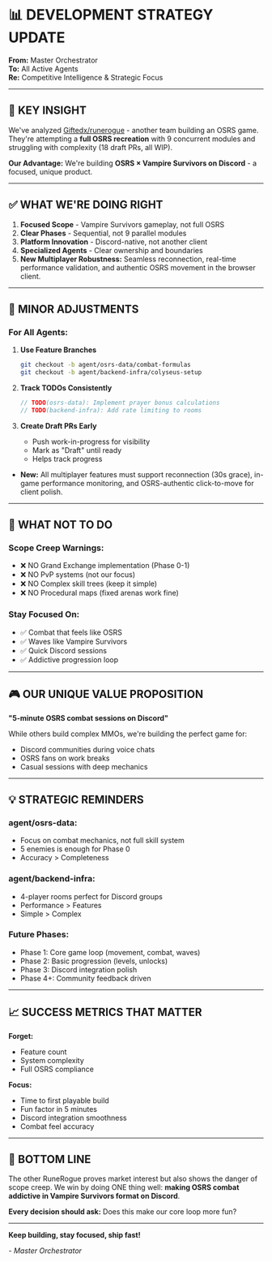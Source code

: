 # 📊 DEVELOPMENT STRATEGY UPDATE

**From:** Master Orchestrator  
**To:** All Active Agents  
**Re:** Competitive Intelligence & Strategic Focus  

---

## 🎯 KEY INSIGHT

We've analyzed [Giftedx/runerogue](https://github.com/Giftedx/runerogue) - another team building an OSRS game. They're attempting a **full OSRS recreation** with 9 concurrent modules and struggling with complexity (18 draft PRs, all WIP).

**Our Advantage:** We're building **OSRS × Vampire Survivors on Discord** - a focused, unique product.

---

## ✅ WHAT WE'RE DOING RIGHT

1. **Focused Scope** - Vampire Survivors gameplay, not full OSRS
2. **Clear Phases** - Sequential, not 9 parallel modules  
3. **Platform Innovation** - Discord-native, not another client
4. **Specialized Agents** - Clear ownership and boundaries
5. **New Multiplayer Robustness:** Seamless reconnection, real-time performance validation, and authentic OSRS movement in the browser client.

---

## 📝 MINOR ADJUSTMENTS

### **For All Agents:**

1. **Use Feature Branches**
   ```bash
   git checkout -b agent/osrs-data/combat-formulas
   git checkout -b agent/backend-infra/colyseus-setup
   ```

2. **Track TODOs Consistently**
   ```typescript
   // TODO(osrs-data): Implement prayer bonus calculations
   // TODO(backend-infra): Add rate limiting to rooms
   ```

3. **Create Draft PRs Early**
   - Push work-in-progress for visibility
   - Mark as "Draft" until ready
   - Helps track progress

- **New:** All multiplayer features must support reconnection (30s grace), in-game performance monitoring, and OSRS-authentic click-to-move for client polish.

---

## 🚫 WHAT NOT TO DO

### **Scope Creep Warnings:**
- ❌ NO Grand Exchange implementation (Phase 0-1)
- ❌ NO PvP systems (not our focus)
- ❌ NO Complex skill trees (keep it simple)
- ❌ NO Procedural maps (fixed arenas work fine)

### **Stay Focused On:**
- ✅ Combat that feels like OSRS
- ✅ Waves like Vampire Survivors
- ✅ Quick Discord sessions
- ✅ Addictive progression loop

---

## 🎮 OUR UNIQUE VALUE PROPOSITION

**"5-minute OSRS combat sessions on Discord"**

While others build complex MMOs, we're building the perfect game for:
- Discord communities during voice chats
- OSRS fans on work breaks
- Casual sessions with deep mechanics

---

## 💡 STRATEGIC REMINDERS

### **agent/osrs-data:**
- Focus on combat mechanics, not full skill system
- 5 enemies is enough for Phase 0
- Accuracy > Completeness

### **agent/backend-infra:**
- 4-player rooms perfect for Discord groups
- Performance > Features
- Simple > Complex

### **Future Phases:**
- Phase 1: Core game loop (movement, combat, waves)
- Phase 2: Basic progression (levels, unlocks)
- Phase 3: Discord integration polish
- Phase 4+: Community feedback driven

---

## 📈 SUCCESS METRICS THAT MATTER

**Forget:**
- Feature count
- System complexity
- Full OSRS compliance

**Focus:**
- Time to first playable build
- Fun factor in 5 minutes
- Discord integration smoothness
- Combat feel accuracy

---

## 🏁 BOTTOM LINE

The other RuneRogue proves market interest but also shows the danger of scope creep. We win by doing ONE thing well: **making OSRS combat addictive in Vampire Survivors format on Discord**.

**Every decision should ask:** Does this make our core loop more fun?

---

**Keep building, stay focused, ship fast!**

*- Master Orchestrator* 